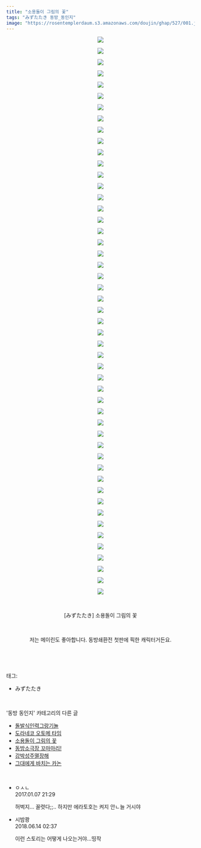 ```yaml
---
title: "소용돌이 그림의 꽃"
tags: "みずたたき 동방_동인지"
image: "https://rosentemplerdaum.s3.amazonaws.com/doujin/ghap/527/001.jpg"
---
```

<div class="article">
<p style="text-align: center; clear: none; float: none;"><img src="{{ site.imgserver10 }}/ghap/527/001.jpg"/></p>
<p style="text-align: center; clear: none; float: none;"><img src="{{ site.imgserver10 }}/ghap/527/002.jpg"/></p>
<p style="text-align: center; clear: none; float: none;"><img src="{{ site.imgserver10 }}/ghap/527/003.jpg"/></p>
<p style="text-align: center; clear: none; float: none;"><img src="{{ site.imgserver10 }}/ghap/527/004.jpg"/></p>
<p style="text-align: center; clear: none; float: none;"><img src="{{ site.imgserver10 }}/ghap/527/005.jpg"/></p>
<p style="text-align: center; clear: none; float: none;"><img src="{{ site.imgserver10 }}/ghap/527/006.jpg"/></p>
<p style="text-align: center; clear: none; float: none;"><img src="{{ site.imgserver10 }}/ghap/527/007.jpg"/></p>
<p style="text-align: center; clear: none; float: none;"><img src="{{ site.imgserver10 }}/ghap/527/008.jpg"/></p>
<p style="text-align: center; clear: none; float: none;"><img src="{{ site.imgserver10 }}/ghap/527/009.jpg"/></p>
<p style="text-align: center; clear: none; float: none;"><img src="{{ site.imgserver10 }}/ghap/527/010.jpg"/></p>
<p style="text-align: center; clear: none; float: none;"><img src="{{ site.imgserver10 }}/ghap/527/011.jpg"/></p>
<p style="text-align: center; clear: none; float: none;"><img src="{{ site.imgserver10 }}/ghap/527/012.jpg"/></p>
<p style="text-align: center; clear: none; float: none;"><img src="{{ site.imgserver10 }}/ghap/527/013.jpg"/></p>
<p style="text-align: center; clear: none; float: none;"><img src="{{ site.imgserver10 }}/ghap/527/014.jpg"/></p>
<p style="text-align: center; clear: none; float: none;"><img src="{{ site.imgserver10 }}/ghap/527/015.jpg"/></p>
<p style="text-align: center; clear: none; float: none;"><img src="{{ site.imgserver10 }}/ghap/527/016.jpg"/></p>
<p style="text-align: center; clear: none; float: none;"><img src="{{ site.imgserver10 }}/ghap/527/017.jpg"/></p>
<p style="text-align: center; clear: none; float: none;"><img src="{{ site.imgserver10 }}/ghap/527/018.jpg"/></p>
<p style="text-align: center; clear: none; float: none;"><img src="{{ site.imgserver10 }}/ghap/527/019.jpg"/></p>
<p style="text-align: center; clear: none; float: none;"><img src="{{ site.imgserver10 }}/ghap/527/020.jpg"/></p>
<p style="text-align: center; clear: none; float: none;"><img src="{{ site.imgserver10 }}/ghap/527/021.jpg"/></p>
<p style="text-align: center; clear: none; float: none;"><img src="{{ site.imgserver10 }}/ghap/527/022.jpg"/></p>
<p style="text-align: center; clear: none; float: none;"><img src="{{ site.imgserver10 }}/ghap/527/023.jpg"/></p>
<p style="text-align: center; clear: none; float: none;"><img src="{{ site.imgserver10 }}/ghap/527/024.jpg"/></p>
<p style="text-align: center; clear: none; float: none;"><img src="{{ site.imgserver10 }}/ghap/527/025.jpg"/></p>
<p style="text-align: center; clear: none; float: none;"><img src="{{ site.imgserver10 }}/ghap/527/026.jpg"/></p>
<p style="text-align: center; clear: none; float: none;"><img src="{{ site.imgserver10 }}/ghap/527/027.jpg"/></p>
<p style="text-align: center; clear: none; float: none;"><img src="{{ site.imgserver10 }}/ghap/527/028.jpg"/></p>
<p style="text-align: center; clear: none; float: none;"><img src="{{ site.imgserver10 }}/ghap/527/029.jpg"/></p>
<p style="text-align: center; clear: none; float: none;"><img src="{{ site.imgserver10 }}/ghap/527/030.jpg"/></p>
<p style="text-align: center; clear: none; float: none;"><img src="{{ site.imgserver10 }}/ghap/527/031.jpg"/></p>
<p style="text-align: center; clear: none; float: none;"><img src="{{ site.imgserver10 }}/ghap/527/032.jpg"/></p>
<p style="text-align: center; clear: none; float: none;"><img src="{{ site.imgserver10 }}/ghap/527/033.jpg"/></p>
<p style="text-align: center; clear: none; float: none;"><img src="{{ site.imgserver10 }}/ghap/527/034.jpg"/></p>
<p style="text-align: center; clear: none; float: none;"><img src="{{ site.imgserver10 }}/ghap/527/035.jpg"/></p>
<p style="text-align: center; clear: none; float: none;"><img src="{{ site.imgserver10 }}/ghap/527/036.jpg"/></p>
<p style="text-align: center; clear: none; float: none;"><img src="{{ site.imgserver10 }}/ghap/527/037.jpg"/></p>
<p style="text-align: center; clear: none; float: none;"><img src="{{ site.imgserver10 }}/ghap/527/038.jpg"/></p>
<p style="text-align: center; clear: none; float: none;"><img src="{{ site.imgserver10 }}/ghap/527/039.jpg"/></p>
<p style="text-align: center; clear: none; float: none;"><img src="{{ site.imgserver10 }}/ghap/527/040.jpg"/></p>
<p style="text-align: center; clear: none; float: none;"><img src="{{ site.imgserver10 }}/ghap/527/041.jpg"/></p>
<p style="text-align: center; clear: none; float: none;"><img src="{{ site.imgserver10 }}/ghap/527/042.jpg"/></p>
<p style="text-align: center; clear: none; float: none;"><img src="{{ site.imgserver10 }}/ghap/527/043.jpg"/></p>
<p style="text-align: center; clear: none; float: none;"><img src="{{ site.imgserver10 }}/ghap/527/044.jpg"/></p>
<p style="text-align: center; clear: none; float: none;"><img src="{{ site.imgserver10 }}/ghap/527/045.jpg"/></p>
<p style="text-align: center; clear: none; float: none;"><img src="{{ site.imgserver10 }}/ghap/527/046.jpg"/></p>
<p style="text-align: center; clear: none; float: none;"><img src="{{ site.imgserver10 }}/ghap/527/047.jpg"/></p>
<p style="text-align: center; clear: none; float: none;"><img src="{{ site.imgserver10 }}/ghap/527/048.jpg"/></p>
<p style="text-align: center; clear: none; float: none;"><img src="{{ site.imgserver10 }}/ghap/527/049.jpg"/></p>
<p style="text-align: center; clear: none; float: none;"><img src="{{ site.imgserver10 }}/ghap/527/050.jpg"/></p>
<p style="text-align: center; clear: none; float: none;"><br/></p>
<p style="text-align: center; clear: none; float: none;">[みずたたき] 소용돌이 그림의 꽃</p>
<p style="text-align: center; clear: none; float: none;"><br/></p>
<p style="text-align: center; clear: none; float: none;">저는 메이린도 좋아합니다. 동방쇄환전 첫판에 픽한 캐릭터거든요.</p>
<p><br/></p>
</div><br/>
<div class="tagTrail">
<p>태그: </p>
<ul>
<li>みずたたき</li>
</ul>
</div><br/>
<div class="another">
<p>'동방 동인지' 카테고리의 다른 글</p>
<ul>
<li><a href="/ghap_529">돌발식인력그랑기뇰</a></li>
<li><a href="/ghap_528">도라네코 오토메 타임</a></li>
<li><a href="/ghap_527">소용돌이 그림의 꽃</a></li>
<li><a href="/ghap_526">동방소극장 꼬마마리!</a></li>
<li><a href="/ghap_525">강박성주멸장해</a></li>
<li><a href="/ghap_524">그대에게 바치는 카논</a></li>
</ul>
</div><br/>
<div class="cb_module cb_fluid">
<div class="cb_wrt cb_profile">
<div class="comment">
<ul>
<li class="cb_thumb_off" id="comment14885663">
<div class="cb_comment_area">
<div class="cb_info_area">
<div class="cb_section">
<span class="cb_nick_name">ㅇㅅㄴ</span>
</div>
<div class="cb_section">
<span class="cb_date">2017.01.07 21:29 </span>
</div>
</div>
<div class="cb_dsc_comment">
<p class="cb_dsc">
											허벅지... 꼴렷다;;.. 하지만 에라토호는 켜지 안ㄴ늘 거시야
										</p>
</div>
</div></li>
<li class="cb_thumb_off" id="comment15270421">
<div class="cb_comment_area">
<div class="cb_info_area">
<div class="cb_section">
<span class="cb_nick_name">시밤쾅</span>
</div>
<div class="cb_section">
<span class="cb_date">2018.06.14 02:37 </span>
</div>
</div>
<div class="cb_dsc_comment">
<p class="cb_dsc">
											이런 스토리는 어떻게 나오는거야...띵작
										</p>
</div>
</div></li>
</ul>
</div>
</div><!-- commentList close -->
</div><br/>
